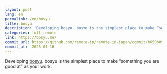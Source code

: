 ```yaml
---
layout: post
lang: en
permalink: /en/bosyu
title: bosyu
description: 'Developing bosyu. bosyu is the simplest place to make “something you are good at” as your work.'
categories: full_remote
link: https://bosyu.me/
commit_url: https://github.com/remote-jp/remote-in-japan/commit/b650b0994970e1784f9df7f676d17574b0470674
commit_at:  2025-01-16
---
```


<p>Developing <a href="https://bosyu.me/">bosyu</a>. bosyu is the simplest place to make “something you are good at” as your work.</p>

